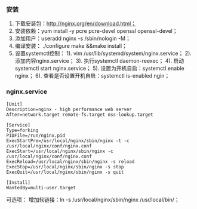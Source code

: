 ### 安装

1. 下载安装包：http://nginx.org/en/download.html；
2. 安装依赖：yum install -y pcre pcre-devel openssl openssl-devel；
3. 添加用户：useradd nginx -s /sbin/nologin -M；
4. 编译安装：
    ./configure
    make &&make install；
5. 设置systemctl控制：
    1). vim /usr/lib/systemd/system/nginx.service；
    2). 添加内容nginx.service；
    3). 执行systemctl daemon-reexec；
    4). 启动systemctl start nginx.service；
    5). 设置为开机自启：systemctl enable nginx；
    6). 查看是否设置开机自启：systemctl is-enabled ngin；

### nginx.service
```
[Unit]
Description=nginx - high performance web server
After=network.target remote-fs.target nss-lookup.target

[Service]
Type=forking
PIDFile=/run/nginx.pid
ExecStartPre=/usr/local/nginx/sbin/nginx -t -c /usr/local/nginx/conf/nginx.conf
ExecStart=/usr/local/nginx/sbin/nginx -c /usr/local/nginx/conf/nginx.conf
ExecReload=/usr/local/nginx/sbin/nginx -s reload
ExecStop=/usr/local/nginx/sbin/nginx -s stop
ExecQuit=/usr/local/nginx/sbin/nginx -s quit

[Install]
WantedBy=multi-user.target
```

可选项：
    增加软链接：ln -s /usr/local/nginx/sbin/nginx /usr/local/bin/；